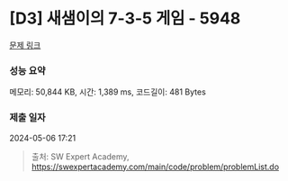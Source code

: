 # [D3] 새샘이의 7-3-5 게임 - 5948 

[문제 링크](https://swexpertacademy.com/main/code/problem/problemDetail.do?contestProbId=AWZ2IErKCwUDFAUQ) 

### 성능 요약

메모리: 50,844 KB, 시간: 1,389 ms, 코드길이: 481 Bytes

### 제출 일자

2024-05-06 17:21



> 출처: SW Expert Academy, https://swexpertacademy.com/main/code/problem/problemList.do